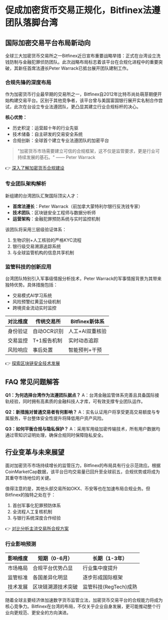 # 促成加密货币交易正规化，Bitfinex法遵团队落脚台湾

## 国际加密交易平台布局新动向

全球三大加密货币交易所之一Bitfinex近日宣布重要战略举措：正式在台湾设立洗钱防制与金融犯罪侦防团队。此次战略布局标志着该平台在合规化进程中的重要突破，其新任首席法遵长Peter Warrack已抵台展开团队建制工作。

### 合规先锋的深度布局
作为加密货币行业最早期的交易所之一，Bitfinex自2012年比特币尚处萌芽期便开始构建交易平台。区别于其他竞争者，该平台曾与美国富国银行展开实名制合作尝试，此次在台设立专业法遵团队，更凸显其建立行业合规标杆的决心。

**核心优势：**
- 历史积淀：运营超十年的行业先驱
- 技术储备：自主研发的交易安全系统
- 合规创新：全球首个建立专业法遵团队的加密平台

> "加密货币市场需要建立可信的合规框架，这不仅是监管要求，更是行业可持续发展的基石。" —— Peter Warrack

👉 [深入了解加密货币合规建设](https://bit.ly/okx_welcome)

### 专业团队架构解析
新组建的台湾团队汇聚国际顶尖人才：
- **首席法遵长**：Peter Warrack（前加拿大蒙特利尔银行反洗钱专家）
- **技术团队**：区块链安全工程师与数据分析师
- **运营架构**：金融犯罪预防系统与实时监控机制

该团队将采用三层级验证体系：
1. 生物识别+人工核验的严格KYC流程
2. 银行级交易溯源追踪系统
3. 与全球监管机构的信息共享机制

### 监管科技的创新应用
台湾团队特别引入军事级情报分析技术，Peter Warrack的军事情报背景为其带来独特优势。具体措施包括：
- 交易模式AI学习系统
- 风险预警红黄蓝分级机制
- 跨境资金流动实时监控

| 对比维度       | 传统交易所       | Bitfinex新体系      |
|----------------|------------------|---------------------|
| 身份验证       | 自动OCR识别      | 人工+AI双重核验     |
| 交易监控       | T+1报告机制      | 实时动态追踪        |
| 风险响应       | 事后处置         | 智能预判+干预       |

👉 [探索区块链安全技术发展](https://bit.ly/okx_welcome)

## FAQ 常见问题解答

**Q1：为何选择台湾作为法遵团队据点？**
A：台湾金融监管体系完善且具备国际接轨经验，同时拥有高素质的金融科技人才库，可有效支撑专业团队运作。

**Q2：新措施对普通交易者有何影响？**
A：实名认证用户将享受更高交易额度与专属服务，平台整体安全性提升将降低用户资产风险。

**Q3：如何平衡合规与隐私保护？**
A：采用军用级加密传输技术，所有用户数据均通过零知识证明处理，确保合规同时保障隐私安全。

## 行业变革与未来展望

面对加密货币市场持续增长的监管压力，Bitfinex的布局具有行业示范效应。根据CoinMarketCap数据，该平台日均交易量已回升至全球前五，合规优势或将成为其重夺市场地位的关键。

值得注意的是，其他头部交易所如OKX、币安等也在加速布局合规业务。但Bitfinex的独特之处在于：
1. 首创军事化犯罪预防体系
2. 全流程人工复核机制
3. 与银行系统深度合作经验

👉 [对比分析主流交易所合规方案](https://bit.ly/okx_welcome)

### 行业影响预测
| 影响维度       | 短期（0-6月）     | 长期（1-3年）      |
|----------------|-------------------|---------------------|
| 市场格局       | 合规平台优势凸显  | 行业集中度提升      |
| 监管标准       | 各国差异化明显    | 逐步形成国际框架    |
| 技术发展       | 区块链溯源技术突破| 监管科技(RegTech)成熟|

随着全球主要经济体加速数字货币监管立法，加密货币交易平台的合规能力将成为核心竞争力。Bitfinex在台湾的布局，不仅关乎企业自身发展，更可能推动整个行业向更规范、更安全的方向演进。